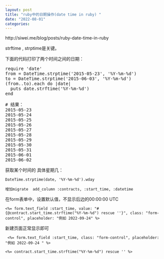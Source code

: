 ```yaml
---
layout: post
title: "ruby中的日期操作(date time in ruby) "
date: "2022-08-01"
categories: 
---
```

<p>http://siwei.me/blog/posts/ruby-date-time-in-ruby</p>

<p>strftime , strptime是关键。</p>

<p>下面的代码打印了两个时间之间的日期：</p>

<pre class="hljs cs">
require <span class="hljs-string">&#39;date&#39;</span>
<span class="hljs-keyword">from</span> = DateTime.strptime(<span class="hljs-string">&#39;2015-05-23&#39;</span>, <span class="hljs-string">&#39;%Y-%m-%d&#39;</span>)
to = DateTime.strptime(<span class="hljs-string">&#39;2015-06-03&#39;</span>, <span class="hljs-string">&#39;%Y-%m-%d&#39;</span>)
(<span class="hljs-keyword">from</span>..to).each <span class="hljs-keyword">do</span> |date|
  puts date.strftime(<span class="hljs-string">&#39;%Y-%m-%d&#39;</span>)
end

<span class="hljs-preprocessor"># 结果：</span>
<span class="hljs-number">2015</span>-<span class="hljs-number">05</span>-<span class="hljs-number">23</span>
<span class="hljs-number">2015</span>-<span class="hljs-number">05</span>-<span class="hljs-number">24</span>
<span class="hljs-number">2015</span>-<span class="hljs-number">05</span>-<span class="hljs-number">25</span>
<span class="hljs-number">2015</span>-<span class="hljs-number">05</span>-<span class="hljs-number">26</span>
<span class="hljs-number">2015</span>-<span class="hljs-number">05</span>-<span class="hljs-number">27</span>
<span class="hljs-number">2015</span>-<span class="hljs-number">05</span>-<span class="hljs-number">28</span>
<span class="hljs-number">2015</span>-<span class="hljs-number">05</span>-<span class="hljs-number">29</span>
<span class="hljs-number">2015</span>-<span class="hljs-number">05</span>-<span class="hljs-number">30</span>
<span class="hljs-number">2015</span>-<span class="hljs-number">05</span>-<span class="hljs-number">31</span>
<span class="hljs-number">2015</span>-<span class="hljs-number">06</span>-<span class="hljs-number">01</span>
<span class="hljs-number">2015</span>-<span class="hljs-number">06</span>-<span class="hljs-number">02</span>
</pre>

<p>获取某个时间的 具体星期几：</p>

<pre><code>DateTime.strptime(date, &#39;%Y-%m-%d&#39;).wday</code></pre>

<pre><code>增加migrate&nbsp; add_column :contracts, :start_time, :datetime</code></pre>

<p>在form表单中，设置默认值，不显示后边的00:00:00 UTC</p>

<pre><code>&lt;%= form.text_field :start_time, value: &quot;#{@contract.start_time.strftime(&quot;%Y-%m-%d&quot;) rescue &#39;&#39;}&quot;, class: &quot;form-control&quot;, placeholder: &quot;例如 2022-09-24&quot; %&gt;</code></pre>

<p>新建页面正常显示即可</p>

<pre><code>&nbsp;&lt;%= form.text_field :start_time, class: &quot;form-control&quot;, placeholder: &quot;例如 2022-09-24 &quot; %&gt;</code></pre>

<pre><code>&lt;%= contract.start_time.strftime(&quot;%Y-%m-%d&quot;) rescue &#39;&#39; %&gt;</code></pre>

<p>&nbsp;</p>

<p>&nbsp;</p>

